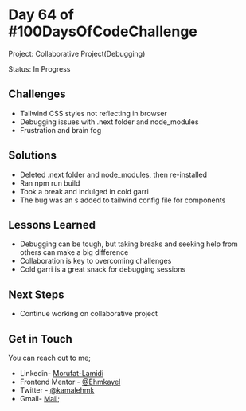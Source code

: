 # Day 64 of #100DaysOfCodeChallenge 

Project: Collaborative Project(Debugging)

Status: In Progress

## Challenges

- Tailwind CSS styles not reflecting in browser
- Debugging issues with .next folder and node_modules
- Frustration and brain fog

## Solutions

- Deleted .next folder and node_modules, then re-installed
- Ran npm run build
- Took a break and indulged in cold garri
- The bug was an s added to tailwind config file for components

## Lessons Learned

- Debugging can be tough, but taking breaks and seeking help from others can make a big difference
- Collaboration is key to overcoming challenges
- Cold garri is a great snack for debugging sessions

## Next Steps

- Continue working on collaborative project

## Get in Touch

You can reach out to me;
 - Linkedin- [Morufat-Lamidi](https://linkedin.com/in/morufat-lamidi)
 - Frontend Mentor - [@Ehmkayel](https://www.frontendmentor.io/profile/Ehmkayel)
 - Twitter - [@kamalehmk](https://www.twitter.com/kamalehmk)
 - Gmail- [Mail](mailto:lamidimorufat0@gmail.com);

